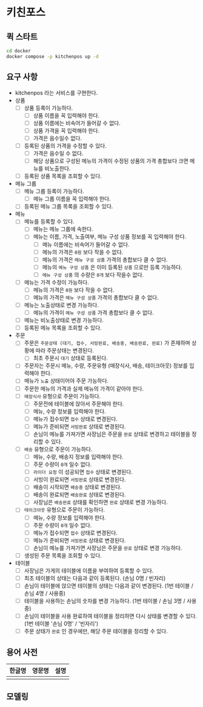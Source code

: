 # 키친포스

## 퀵 스타트

```sh
cd docker
docker compose -p kitchenpos up -d
```

## 요구 사항
- kitchenpos 라는 서비스를 구현한다.
- 상품
    - [ ] 상품 등록이 가능하다.
      - [ ] 상품 이름을 꼭 입력해야 한다.
      - [ ] 상품 이름에는 비속어가 들어갈 수 없다.
      - [ ] 상품 가격을 꼭 입력해야 한다.
      - [ ] 가격은 음수일수 없다.
    - [ ] 등록된 상품의 가격을 수정할 수 있다.
      - [ ] 가격은 음수일 수 없다.
      - [ ] 해당 상품으로 구성된 메뉴의 가격이 수정된 상품의 가격 총합보다 크면 메뉴를 비노출한다.
    - [ ] 등록된 상품 목록을 조회할 수 있다. 
- 메뉴 그룹
    - [ ] 메뉴 그룹 등록이 가능하다.
      - [ ] 메뉴 그룹 이름을 꼭 입력해야 한다.
    - [ ] 등록된 메뉴 그룹 목록을 조회할 수 있다.
- 메뉴
    - [ ] 메뉴를 등록할 수 있다.
      - [ ] 메뉴는 메뉴 그룹에 속한다.
      - [ ] 메뉴는 이름, 가격, 노출여부, 메뉴 구성 상품 정보를 꼭 입력해야 한다.
        - [ ] 메뉴 이름에는 비속어가 들어갈 수 없다.
        - [ ] 메뉴의 가격은 `0원` 보다 작을 수 없다.
        - [ ] 메뉴의 가격은 `메뉴 구성 상품` 가격의 총합보다 클 수 없다.
        - [ ] 메뉴의 `메뉴 구성 상품` 은 이미 등록된 `상품` 으로만 등록 가능하다.
        - [ ] `메뉴 구성 상품` 의 수량은 `0개` 보다 작을수 없다.
    - [ ] 메뉴는 가격 수정이 가능하다.
      - [ ] 메뉴의 가격은 `0원` 보다 작을 수 없다.
      - [ ] 메뉴의 가격은 `메뉴 구성 상품` 가격의 총합보다 클 수 없다.
    - [ ] 메뉴는 노출상태로 변경 가능하다.
      - [ ] 메뉴의 가격이 `메뉴 구성 상품` 가격 총합보다 클 수 없다.
    - [ ] 메뉴는 비노출상태로 변경 가능하다.
    - [ ] 등록된 메뉴 목록을 조회할 수 있다.
- 주문
    - [ ] 주문은 `주문상태 (대기, 접수, 서빙완료, 배송중, 배송완료, 완료)` 가 존재하며 상황에 따라 주문상태는 변경된다.
      - [ ] 최초 주문시 `대기` 상태로 등록된다.
    - [ ] 주문자는 주문시 메뉴, 수량, 주문유형 (매장식사, 배송, 테이크아웃) 정보를 입력해야 한다.
    - [ ] 메뉴가 `노출` 상태이어야 주문 가능하다.
    - [ ] 주문한 메뉴의 가격과 실제 메뉴의 가격이 같아야 한다.
    - [ ] `매장식사` 유형으로 주문이 가능하다.
      - [ ] 주문전에 테이블에 앉아서 주문해야 한다.
      - [ ] 메뉴, 수량 정보를 입력해야 한다.
      - [ ] 메뉴가 접수되면 `접수` 상태로 변경된다.
      - [ ] 메뉴가 준비되면 `서빙완료` 상태로 변경된다.
      - [ ] 손님이 메뉴를 가져가면 사장님은 주문을 `완료` 상태로 변경하고 테이블을 정리할 수 있다.
    - [ ] `배송` 유형으로 주문이 가능하다.
      - [ ] 메뉴, 수량, 배송지 정보를 입력해야 한다.
      - [ ] 주문 수량이 `0개` 일수 없다.
      - [ ] `라이더 요청` 이 성공되면 `접수` 상태로 변경된다.
      - [ ] 서빙이 완료되면 `서빙완료` 상태로 변경된다.
      - [ ] 배송이 시작되면 `배송중` 상태로 변경된다.
      - [ ] 배송이 완료되면 `배송완료` 상태로 변경된다.
      - [ ] 사장님은 `배송완료` 상태를 확인하면 `완료` 상태로 변경 가능하다.
    - [ ] `테이크아웃` 유형으로 주문이 가능하다.
      - [ ] 메뉴, 수량 정보를 입력해야 한다. 
      - [ ] 주문 수량이 `0개` 일수 없다.
      - [ ] 메뉴가 접수되면 `접수` 상태로 변경된다.
      - [ ] 메뉴가 준비되면 `서빙완료` 상태로 변경된다.
      - [ ] 손님이 메뉴를 가져가면 사장님은 주문을 `완료` 상태로 변경 가능하다.
    - [ ] 생성된 주문 목록을 조회할 수 있다.
- 테이블
    - [ ] 사장님은 가게의 테이블에 이름을 부여하여 등록할 수 있다.
    - [ ] 최초 테이블의 상태는 다음과 같이 등록된다.
      (손님 0명 / 빈자리)
    - [ ] 손님이 테이블에 앉으면 테이블의 상태는 다음과 같이 변경된다.
      (1번 테이블 / 손님 4명 / 사용중)
    - [ ] 테이블을 사용하는 손님의 숫자를 변경 가능하다.
      (1번 테이블 / 손님 3명 / 사용중)
    - [ ] 손님이 테이블을 사용 완료하여 테이블을 정리하면 다시 상태를 변경할 수 있다.
      (1번 테이블 '손님 0명' / '빈자리')
    - [ ] 주문 상태가 `완료` 인 경우에만, 해당 주문 테이블을 정리할 수 있다.

## 용어 사전

| 한글명 | 영문명 | 설명 |
| --- | --- | --- |
|  |  |  |

## 모델링

